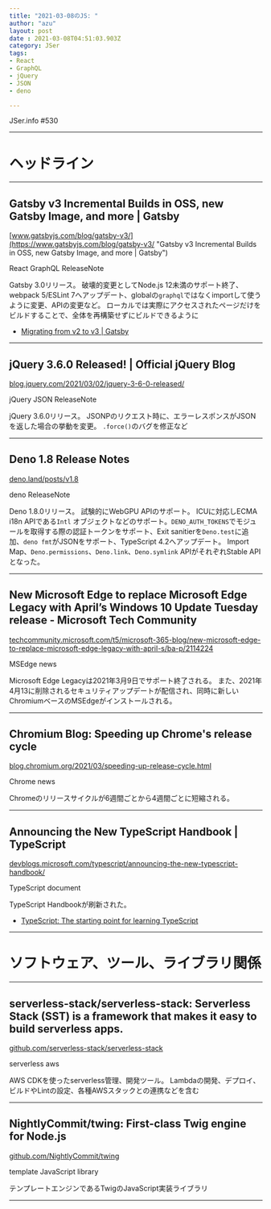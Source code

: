 ```yaml
---
title: "2021-03-08のJS: "
author: "azu"
layout: post
date : 2021-03-08T04:51:03.903Z
category: JSer
tags:
- React
- GraphQL
- jQuery
- JSON
- deno

---
```


JSer.info #530

----

<h1 class="site-genre">ヘッドライン</h1>

----

## Gatsby v3 Incremental Builds in OSS, new Gatsby Image, and more | Gatsby
[www.gatsbyjs.com/blog/gatsby-v3/](https://www.gatsbyjs.com/blog/gatsby-v3/ "Gatsby v3 Incremental Builds in OSS, new Gatsby Image, and more | Gatsby")
<p class="jser-tags jser-tag-icon"><span class="jser-tag">React</span> <span class="jser-tag">GraphQL</span> <span class="jser-tag">ReleaseNote</span></p>

Gatsby 3.0リリース。
破壊的変更としてNode.js 12未満のサポート終了、webpack 5/ESLint 7へアップデート、globalの`graphql`ではなくimportして使うように変更、APIの変更など。
ローカルでは実際にアクセスされたページだけをビルドすることで、全体を再構築せずにビルドできるように

- [Migrating from v2 to v3 | Gatsby](https://www.gatsbyjs.com/docs/reference/release-notes/migrating-from-v2-to-v3/ "Migrating from v2 to v3 | Gatsby")

----

## jQuery 3.6.0 Released! | Official jQuery Blog
[blog.jquery.com/2021/03/02/jquery-3-6-0-released/](https://blog.jquery.com/2021/03/02/jquery-3-6-0-released/ "jQuery 3.6.0 Released! | Official jQuery Blog")
<p class="jser-tags jser-tag-icon"><span class="jser-tag">jQuery</span> <span class="jser-tag">JSON</span> <span class="jser-tag">ReleaseNote</span></p>

jQuery 3.6.0リリース。
JSONPのリクエスト時に、エラーレスポンスがJSONを返した場合の挙動を変更。
`.force()`のバグを修正など


----

## Deno 1.8 Release Notes
[deno.land/posts/v1.8](https://deno.land/posts/v1.8 "Deno 1.8 Release Notes")
<p class="jser-tags jser-tag-icon"><span class="jser-tag">deno</span> <span class="jser-tag">ReleaseNote</span></p>

Deno 1.8.0リリース。
試験的にWebGPU APIのサポート。
ICUに対応しECMA i18n APIである`Intl` オブジェクトなどのサポート。`DENO_AUTH_TOKENS`でモジュールを取得する際の認証トークンをサポート、Exit sanitierを`Deno.test`に追加、`deno fmt`がJSONをサポート、TypeScript 4.2へアップデート。
Import Map、`Deno.permissions`、`Deno.link`、`Deno.symlink` APIがそれぞれStable APIとなった。


----

## New Microsoft Edge to replace Microsoft Edge Legacy with April’s Windows 10 Update Tuesday release - Microsoft Tech Community
[techcommunity.microsoft.com/t5/microsoft-365-blog/new-microsoft-edge-to-replace-microsoft-edge-legacy-with-april-s/ba-p/2114224](https://techcommunity.microsoft.com/t5/microsoft-365-blog/new-microsoft-edge-to-replace-microsoft-edge-legacy-with-april-s/ba-p/2114224 "New Microsoft Edge to replace Microsoft Edge Legacy with April’s Windows 10 Update Tuesday release - Microsoft Tech Community")
<p class="jser-tags jser-tag-icon"><span class="jser-tag">MSEdge</span> <span class="jser-tag">news</span></p>

Microsoft Edge Legacyは2021年3月9日でサポート終了される。
また、2021年4月13に削除されるセキュリティアップデートが配信され、同時に新しいChromiumベースのMSEdgeがインストールされる。


----

## Chromium Blog: Speeding up Chrome&#039;s release cycle
[blog.chromium.org/2021/03/speeding-up-release-cycle.html](https://blog.chromium.org/2021/03/speeding-up-release-cycle.html "Chromium Blog: Speeding up Chrome&#039;s release cycle")
<p class="jser-tags jser-tag-icon"><span class="jser-tag">Chrome</span> <span class="jser-tag">news</span></p>

Chromeのリリースサイクルが6週間ごとから4週間ごとに短縮される。


----

## Announcing the New TypeScript Handbook | TypeScript
[devblogs.microsoft.com/typescript/announcing-the-new-typescript-handbook/](https://devblogs.microsoft.com/typescript/announcing-the-new-typescript-handbook/ "Announcing the New TypeScript Handbook | TypeScript")
<p class="jser-tags jser-tag-icon"><span class="jser-tag">TypeScript</span> <span class="jser-tag">document</span></p>

TypeScript Handbookが刷新された。

- [TypeScript: The starting point for learning TypeScript](https://www.typescriptlang.org/docs/ "TypeScript: The starting point for learning TypeScript")

----
<h1 class="site-genre">ソフトウェア、ツール、ライブラリ関係</h1>

----

## serverless-stack/serverless-stack: Serverless Stack (SST) is a framework that makes it easy to build serverless apps.
[github.com/serverless-stack/serverless-stack](https://github.com/serverless-stack/serverless-stack "serverless-stack/serverless-stack: Serverless Stack (SST) is a framework that makes it easy to build serverless apps.")
<p class="jser-tags jser-tag-icon"><span class="jser-tag">serverless</span> <span class="jser-tag">aws</span></p>

AWS CDKを使ったserverless管理、開発ツール。
Lambdaの開発、デプロイ、ビルドやLintの設定、各種AWSスタックとの連携などを含む


----

## NightlyCommit/twing: First-class Twig engine for Node.js
[github.com/NightlyCommit/twing](https://github.com/NightlyCommit/twing "NightlyCommit/twing: First-class Twig engine for Node.js")
<p class="jser-tags jser-tag-icon"><span class="jser-tag">template</span> <span class="jser-tag">JavaScript</span> <span class="jser-tag">library</span></p>

テンプレートエンジンであるTwigのJavaScript実装ライブラリ


----
